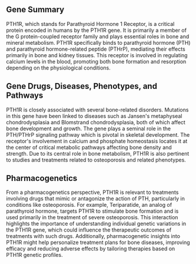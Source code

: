 ## Gene Summary
PTH1R, which stands for Parathyroid Hormone 1 Receptor, is a critical protein encoded in humans by the PTH1R gene. It is primarily a member of the G protein-coupled receptor family and plays essential roles in bone and mineral metabolism. PTH1R specifically binds to parathyroid hormone (PTH) and parathyroid hormone-related peptide (PTHrP), mediating their effects primarily in bone and kidney tissues. This receptor is involved in regulating calcium levels in the blood, promoting both bone formation and resorption depending on the physiological conditions.

## Gene Drugs, Diseases, Phenotypes, and Pathways
PTH1R is closely associated with several bone-related disorders. Mutations in this gene have been linked to diseases such as Jansen's metaphyseal chondrodysplasia and Blomstrand chondrodysplasia, both of which affect bone development and growth. The gene plays a seminal role in the PTH/PTHrP signaling pathway which is pivotal in skeletal development. The receptor's involvement in calcium and phosphate homeostasis locates it at the center of critical metabolic pathways affecting bone density and strength. Due to its central role in bone metabolism, PTH1R is also pertinent to studies and treatments related to osteoporosis and related phenotypes.

## Pharmacogenetics
From a pharmacogenetics perspective, PTH1R is relevant to treatments involving drugs that mimic or antagonize the action of PTH, particularly in conditions like osteoporosis. For example, Teriparatide, an analog of parathyroid hormone, targets PTH1R to stimulate bone formation and is used primarily in the treatment of severe osteoporosis. This interaction highlights the importance of understanding individual genetic variations in the PTH1R gene, which could influence the therapeutic outcomes of treatments with such drugs. Additionally, pharmacogenetic insights into PTH1R might help personalize treatment plans for bone diseases, improving efficacy and reducing adverse effects by tailoring therapies based on PTH1R genetic profiles.